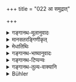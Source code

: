 +++
title = "022 आ समुद्रात्"

+++

<details><summary>गङ्गानथ-मूलानुवादः</summary>

The country extending as far as the Eastern Ocean and as far as the Western Ocean, and lying between the same two mountains,—the learned know as ‘Āryāvarta.’ (22).
</details>

<details><summary>मानसतरङ्गिणीकृत्</summary>

But the entire tract between those two mountains (just mentioned), extending as far as the eastern and the western oceans is region of the Aryans. 
</details>


<details><summary>मेधातिथिः</summary>

आ पूर्वसमुद्राद् आ पश्चिमसमुद्राद् यो ऽन्तरालवर्ती देशअः, तथा **तयोर् एव** पूर्वश्लोकोपदिष्टयोर् **गिर्योः** पर्वतयोर् हिमवद्विन्ध्ययोर् यद् **अन्तरं** मध्यं स आर्यावर्तो देशो **बुधैः** शिष्टैर् उच्यते । आर्या वर्तन्ते तत्र पुनः पुनर् उद्भवन्त् । आक्रम्याक्रम्यापि न चिरं तत्र म्लेच्छाः स्थातारो भवन्ति । आङ् अत्र मर्यादायाम्, नाभिविधौ । तेन समुद्रद्वीपानि नार्यावर्तः । एते चतसृषु दिक्षु देशावधय उपात्ताः । प्राच्यां पूर्वसमुद्रः, प्रतीच्यां पश्चिमः, उदग्दक्षिणयोर् हिमवद्विन्ध्यौ । एतौ ह्य् अवधित्वेनोपात्तौ, न तयोर् आर्यावर्तत्वम् अस्ति । अतस् तत्र निवासाभावे प्राप्त इदम् आह ॥ २.२२ ॥
</details>

<details><summary>गङ्गानथ-भाष्यानुवादः</summary>

The country that lies between the two limits of the Eastern and Western
Oceans,—and between the two mountains spoken of in the preceding
verse,—*i.e*., the Himālaya and the Vindhya,—is described as
‘*Āryāvarta*,’ ‘*by the learned*,’—*i.e*., by cultured people. It is
called ‘*Āryāvarta*’ in the sense that the *Āryas line there* (‘*Āryāḥ
vartante tatra*’); *i.e*., it is they that are born there again and
again, and the Barbarians, even though attacking it repeatedly, do not
remain there.

The particle ‘*āṅ*’ (in ‘*āsamudrāt*’) indicates the *outer* not the
*inner* boundary, and it does not indicate *inclusion*. Hence the
islands in the oceans do not come under ‘*Āryāvarta*.’

What are mentioned here are the four boundaries of the country: the
Eastern Ocean on the east, the Western Ocean on the west, the Hiṁālaya
on the north and the Vindhya on the south.

In as much as these two mountains have been mentioned as ‘boundaries,’
they are not included under ‘*Āryāvarta*’; from this people might be led
to conclude that one should not inhabit these mountains. And with a view
to (avoiding) this possibility, the Author adds the next verse.—(22)
</details>

<details><summary>गङ्गानथ-टिप्पन्यः</summary>

This verse is quoted in the *Smṛticandrikā* (Saṃskāra p. 18);—in the
*Saṃskāramayūkha* (p. 4), which explains ‘*Tayoḥ*’ as standing for the
Himāvat and the Vindhya;—and in the *Vīramitrodaya* (Paribhāṣā, p. 56).
</details>

<details><summary>गङ्गानथ-तुल्य-वाक्यानि</summary>

**(Verses 18-23)**

See Comparative notes for [Verse 2.18 (The Practice of Good
Men)].
</details>

<details><summary>Bühler</summary>

022	But (the tract) between those two mountains (just mentioned), which (extends) as far as the eastern and the western oceans, the wise call Aryavarta (the country of the Aryans).
</details>
